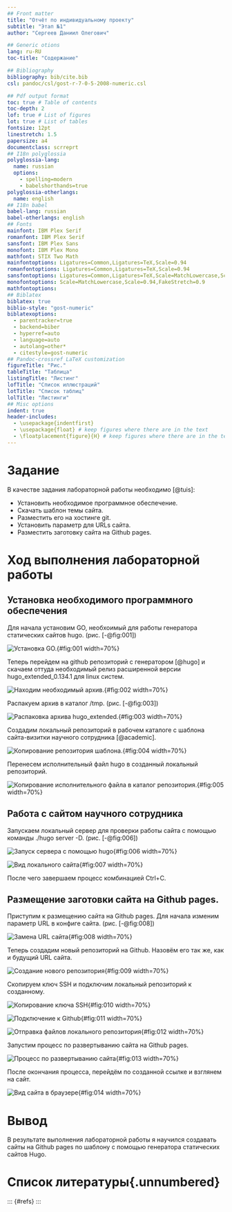 ```yaml
---
## Front matter
title: "Отчёт по индивидуальному проекту"
subtitle: "Этап №1"
author: "Сергеев Даниил Олегович"

## Generic otions
lang: ru-RU
toc-title: "Содержание"

## Bibliography
bibliography: bib/cite.bib
csl: pandoc/csl/gost-r-7-0-5-2008-numeric.csl

## Pdf output format
toc: true # Table of contents
toc-depth: 2
lof: true # List of figures
lot: true # List of tables
fontsize: 12pt
linestretch: 1.5
papersize: a4
documentclass: scrreprt
## I18n polyglossia
polyglossia-lang:
  name: russian
  options:
	- spelling=modern
	- babelshorthands=true
polyglossia-otherlangs:
  name: english
## I18n babel
babel-lang: russian
babel-otherlangs: english
## Fonts
mainfont: IBM Plex Serif
romanfont: IBM Plex Serif
sansfont: IBM Plex Sans
monofont: IBM Plex Mono
mathfont: STIX Two Math
mainfontoptions: Ligatures=Common,Ligatures=TeX,Scale=0.94
romanfontoptions: Ligatures=Common,Ligatures=TeX,Scale=0.94
sansfontoptions: Ligatures=Common,Ligatures=TeX,Scale=MatchLowercase,Scale=0.94
monofontoptions: Scale=MatchLowercase,Scale=0.94,FakeStretch=0.9
mathfontoptions:
## Biblatex
biblatex: true
biblio-style: "gost-numeric"
biblatexoptions:
  - parentracker=true
  - backend=biber
  - hyperref=auto
  - language=auto
  - autolang=other*
  - citestyle=gost-numeric
## Pandoc-crossref LaTeX customization
figureTitle: "Рис."
tableTitle: "Таблица"
listingTitle: "Листинг"
lofTitle: "Список иллюстраций"
lotTitle: "Список таблиц"
lolTitle: "Листинги"
## Misc options
indent: true
header-includes:
  - \usepackage{indentfirst}
  - \usepackage{float} # keep figures where there are in the text
  - \floatplacement{figure}{H} # keep figures where there are in the text
---
```


# Задание

В качестве задания лабораторной работы необходимо [@tuis]:

- Установить необходимое программное обеспечение.
- Скачать шаблон темы сайта.
- Разместить его на хостинге git.
- Установить параметр для URLs сайта.
- Разместить заготовку сайта на Github pages.

# Ход выполнения лабораторной работы

## Установка необходимого программного обеспечения

Для начала установим GO, необхоимый для работы генератора статических сайтов hugo. (рис. [-@fig:001])

![Установка GO.](image/1.PNG){#fig:001 width=70%}

Теперь перейдем на github репозиторий с генератором [@hugo] и скачаем оттуда необходимый релиз расширенной версии hugo_extended_0.134.1 для linux систем.

![Находим необходимый архив.](image/2.PNG){#fig:002 width=70%}

Распакуем архив в каталог /tmp. (рис. [-@fig:003])

![Распаковка архива hugo_extended.](image/3.PNG){#fig:003 width=70%}

Создадим локальный репозиторий в рабочем каталоге с шаблона сайта-визитки научного сотрудника [@academic].

![Копирование репозитория шаблона.](image/4.PNG){#fig:004 width=70%}

Перенесем исполнительный файл hugo в созданный локальный репозиторий.

![Копирование исполнительного файла в каталог репозитория.](image/5.PNG){#fig:005 width=70%}

## Работа с сайтом научного сотрудника

Запускаем локальный сервер для проверки работы сайта с помощью команды ./hugo server -D. (рис. [-@fig:006])

![Запуск сервера с помощью hugo](image/6.PNG){#fig:006 width=70%}

![Вид локального сайта](image/7.PNG){#fig:007 width=70%}

После чего завершаем процесс комбинацией Ctrl+C.

## Размещение заготовки сайта на Github pages.

Приступим к размещению сайта на Github pages. Для начала изменим параметр URL в конфиге сайта. (рис. [-@fig:008])

![Замена URL сайта](image/8.PNG){#fig:008 width=70%}

Теперь создадим новый репозиторий на Github. Назовём его так же, как и будущий URL сайта.

![Создание нового репозитория](image/9.PNG){#fig:009 width=70%}

Скопируем ключ SSH и подключим локальный репозиторий к созданному.

![Копирование ключа SSH](image/10.PNG){#fig:010 width=70%}

![Подключение к Github](image/11.PNG){#fig:011 width=70%}

![Отправка файлов локального репозитория](image/12.PNG){#fig:012 width=70%}

Запустим процесс по развертыванию сайта на Github pages.

![Процесс по развертыванию сайта](image/13.PNG){#fig:013 width=70%}

После окончания процесса, перейдём по созданной ссылке и взглянем на сайт.

![Вид сайта в браузере](image/14.PNG){#fig:014 width=70%}

# Вывод

В результате выполнения лабораторной работы я научился создавать сайты на Github pages по шаблону с помощью генератора статических сайтов Hugo.

# Список литературы{.unnumbered}

::: {#refs}
:::

